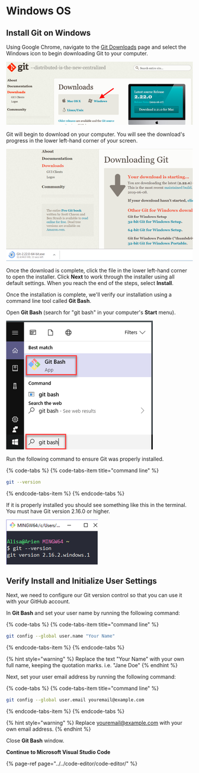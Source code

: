 # Windows OS

## Install Git on Windows

Using Google Chrome, navigate to the [Git Downloads](https://git-scm.com/downloads) page and select the Windows icon to begin downloading Git to your computer.

![Windows download button](../../.gitbook/assets/windows_git.png)

Git will begin to download on your computer. You will see the download's progress in the lower left-hand corner of your screen.

![Download progress](../../.gitbook/assets/git_windows_download.png)

Once the download is complete, click the file in the lower left-hand corner to open the installer. Click **Next** to work through the installer using all default settings. When you reach the end of the steps, select **Install**.

Once the installation is complete, we'll verify our installation using a command line tool called **Git Bash**.

Open **Git Bash** \(search for "git bash" in your computer's **Start** menu\).

![Opening Git Bash](../../.gitbook/assets/git-bash.png)

Run the following command to ensure Git was properly installed.

{% code-tabs %}
{% code-tabs-item title="command line" %}
```bash
git --version
```
{% endcode-tabs-item %}
{% endcode-tabs %}

If it is properly installed you should see something like this in the terminal. You must have Git version 2.16.0 or higher.

![Git version success](../../.gitbook/assets/git-bash-version.png)

## Verify Install and Initialize User Settings

Next, we need to configure our Git version control so that you can use it with your GitHub account.

In **Git Bash** and set your user name by running the following command:

{% code-tabs %}
{% code-tabs-item title="command line" %}
```bash
git config --global user.name "Your Name"
```
{% endcode-tabs-item %}
{% endcode-tabs %}

{% hint style="warning" %}
Replace the text "Your Name" with your own full name, keeping the quotation marks. i.e. "Jane Doe"
{% endhint %}

Next, set your user email address by running the following command:

{% code-tabs %}
{% code-tabs-item title="command line" %}
```bash
git config --global user.email youremail@example.com
```
{% endcode-tabs-item %}
{% endcode-tabs %}

{% hint style="warning" %}
Replace youremail@example.com with your own email address.
{% endhint %}

Close **Git Bash** window.

**Continue to Microsoft Visual Studio Code**

{% page-ref page="../../code-editor/code-editor/" %}

